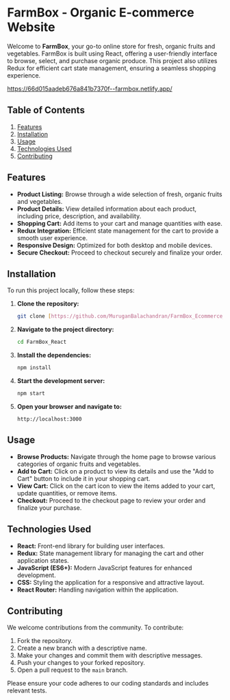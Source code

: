 # FarmBox - Organic E-commerce Website

Welcome to **FarmBox**, your go-to online store for fresh, organic fruits and vegetables. FarmBox is built using React, offering a user-friendly interface to browse, select, and purchase organic produce. This project also utilizes Redux for efficient cart state management, ensuring a seamless shopping experience.

https://66d015aadeb676a841b7370f--farmbox.netlify.app/

## Table of Contents

1. [Features](#features)
2. [Installation](#installation)
3. [Usage](#usage)
4. [Technologies Used](#technologies-used)
5. [Contributing](#contributing)

## Features

- **Product Listing:** Browse through a wide selection of fresh, organic fruits and vegetables.
- **Product Details:** View detailed information about each product, including price, description, and availability.
- **Shopping Cart:** Add items to your cart and manage quantities with ease.
- **Redux Integration:** Efficient state management for the cart to provide a smooth user experience.
- **Responsive Design:** Optimized for both desktop and mobile devices.
- **Secure Checkout:** Proceed to checkout securely and finalize your order.

## Installation

To run this project locally, follow these steps:

1. **Clone the repository:**

    ```bash
    git clone [https://github.com/MuruganBalachandran/FarmBox_Ecommerce_React.git](https://github.com/MuruganBalachandran/FarmBox_React.git)
    ```

2. **Navigate to the project directory:**

    ```bash
    cd FarmBox_React
    ```

3. **Install the dependencies:**

    ```bash
    npm install
    ```

4. **Start the development server:**

    ```bash
    npm start
    ```

5. **Open your browser and navigate to:**

    ```
    http://localhost:3000
    ```

## Usage

- **Browse Products:** Navigate through the home page to browse various categories of organic fruits and vegetables.
- **Add to Cart:** Click on a product to view its details and use the "Add to Cart" button to include it in your shopping cart.
- **View Cart:** Click on the cart icon to view the items added to your cart, update quantities, or remove items.
- **Checkout:** Proceed to the checkout page to review your order and finalize your purchase.


## Technologies Used

- **React:** Front-end library for building user interfaces.
- **Redux:** State management library for managing the cart and other application states.
- **JavaScript (ES6+):** Modern JavaScript features for enhanced development.
- **CSS:** Styling the application for a responsive and attractive layout.
- **React Router:** Handling navigation within the application.

## Contributing

We welcome contributions from the community. To contribute:

1. Fork the repository.
2. Create a new branch with a descriptive name.
3. Make your changes and commit them with descriptive messages.
4. Push your changes to your forked repository.
5. Open a pull request to the `main` branch.

Please ensure your code adheres to our coding standards and includes relevant tests.

